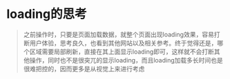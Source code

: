 # loading的思考

> 之前操作时，只要是页面加载数据，就整个页面出现loading效果，容易打断用户体验，思考良久，也看到其他网站以及相关参考。终于觉得还是，哪个区域需要局部刷新，直接在其上面显示loading即可，这样就不会打断其他操作，同时也不是很突兀的显示loading，而且loading加载多长时间也是很难把控的，因而更多是从视觉上来进行考虑